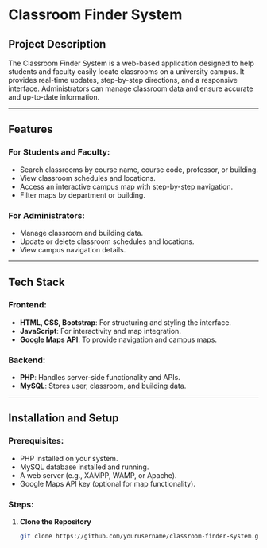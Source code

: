 # Classroom Finder System

## Project Description
The Classroom Finder System is a web-based application designed to help students and faculty easily locate classrooms on a university campus. It provides real-time updates, step-by-step directions, and a responsive interface. Administrators can manage classroom data and ensure accurate and up-to-date information.

---

## Features

### For Students and Faculty:
- Search classrooms by course name, course code, professor, or building.
- View classroom schedules and locations.
- Access an interactive campus map with step-by-step navigation.
- Filter maps by department or building.

### For Administrators:
- Manage classroom and building data.
- Update or delete classroom schedules and locations.
- View campus navigation details.

---

## Tech Stack

### Frontend:
- **HTML, CSS, Bootstrap**: For structuring and styling the interface.
- **JavaScript**: For interactivity and map integration.
- **Google Maps API**: To provide navigation and campus maps.

### Backend:
- **PHP**: Handles server-side functionality and APIs.
- **MySQL**: Stores user, classroom, and building data.

---

## Installation and Setup

### Prerequisites:
- PHP installed on your system.
- MySQL database installed and running.
- A web server (e.g., XAMPP, WAMP, or Apache).
- Google Maps API key (optional for map functionality).

### Steps:
1. **Clone the Repository**  
   ```bash
   git clone https://github.com/yourusername/classroom-finder-system.git
 
 
 
